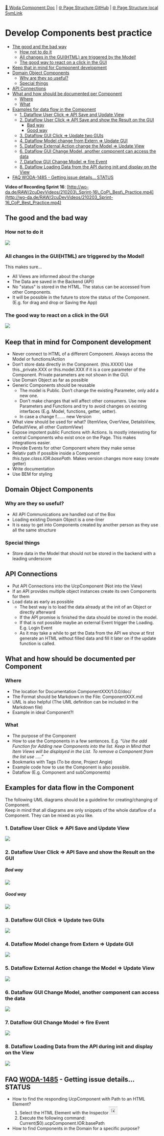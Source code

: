 [📁 Woda Component Doc](../woda-component-doc.md) | [🌐 Page Structure GitHub](/2cu.atlassian.net/wiki/spaces/CCU/pages/400000091/develop-components-best-practice.md) | [🌐 Page Structure local SymLink](./develop-components-best-practice.page.md)

# Develop Components best practice

- [The good and the bad way](#the-good-and-the-bad-way)
  - [How not to do it](#how-not-to-do-it)
  - [All changes in the GUI(HTML) are triggered by the Model!](#all-changes-in-the-guihtml-are-triggered-by-the-model)
  - [The good way to react on a click in the GUI](#the-good-way-to-react-on-a-click-in-the-gui)
- [Keep that in mind for Component development](#keep-that-in-mind-for-component-development)
- [Domain Object Components](#domain-object-components)
  - [Why are they so useful?](#why-are-they-so-useful)
  - [Special things](#special-things)
- [API Connections](#api-connections)
- [What and how should be documented per Component](#what-and-how-should-be-documented-per-component)
  - [Where](#where)
  - [What](#what)
- [Examples for data flow in the Component](#examples-for-data-flow-in-the-component)
  - [1\. Dataflow User Click => API Save and Update View](#1-dataflow-user-click-api-save-and-update-view)
  - [2\. Dataflow User Click => API Save and show the Result on the GUI](#2-dataflow-user-click-api-save-and-show-the-result-on-the-gui)
    - [Bad way](#bad-way)
    - [Good way](#good-way)
  - [3\. Dataflow GUI Click => Update two GUIs](#3-dataflow-gui-click-update-two-guis)
  - [4\. Dataflow Model change from Extern => Update GUI](#4-dataflow-model-change-from-extern-update-gui)
  - [5\. Dataflow External Action change the Model => Update View](#5-dataflow-external-action-change-the-model-update-view)
  - [6\. Dataflow GUI Change Model, another component can access the data](#6-dataflow-gui-change-model-another-component-can-access-the-data)
  - [7\. Dataflow GUI Change Model => fire Event](#7-dataflow-gui-change-model-fire-event)
  - [8\. Dataflow Loading Data from the API during init and display on the View](#8-dataflow-loading-data-from-the-api-during-init-and-display-on-the-view)
- [FAQ WODA-1485 - Getting issue details... STATUS](#faq-woda-1485-getting-issue-details-status)

**Video of Recording Sprint 16**: [http://wo-da.de/RAW/2cuDevVideos/210203\_Sprint-16\_CoP\_Best\_Practice.mp4](http://wo-da.de/RAW/2cuDevVideos/210203_Sprint-16_CoP_Best_Practice.mp4)

## The good and the bad way

### How not to do it

![](https://render.powerplantuml.com/svg/9Ot12i8m44Jl-Oevwi5-W8TIB045lKazBsbi5xTRCHlryqtmCimmRvWk6RqiB-ACJI8ED29-QNaM_s6RKNhB2QmuNYzdLmMx5iF9t_ReXSC3_XtL44WauPur6A_gAb31EYZWJ3f5R7mpDGZ_q0kbj7LTrB7y_m00)

### All changes in the GUI(HTML) are triggered by the Model!

This makes sure...

- All Views are informed about the change
- The Data are saved in the Backend (API)
- No "status" is stored in the HTML. The status can be accessed from other Components.
- It will be possible in the future to store the status of the Component. (E.g. for drag and drop or Saving the App)

### The good way to react on a click in the GUI

![](https://render.powerplantuml.com/svg/JOv12i8m44NtESK_W5wW2obeq49B1QskXtJKO1ebdNX-amZ5vPzvZ__hMIX8d9mIAuwn7nfidJNF5ORtI58kwd3kMgmtk3JwMlt-q1_s0aFEpRX5RyI-lCf01hj-fzj4FiZVMPNqvoTdKH1BpMBcgWed5XmfqCJ2GTNinpJn2m00)

## Keep that in mind for Component development

- Never connect to HTML of a different Component. Always access the Model or functions/Action
- Don’t store data directly in the Component. (this.XXXX) Use this.\_private.XXX or this.model.XXX if it is a core parameter of the Component. Private parameters are not shown in the GUI.
- Use Domain Object as far as possible
- Generic Components should be reusable
  - The model is Public. Don’t change the existing Parameter, only add a new one.
  - Don’t make changes that will affect other consumers. Use new Parameters and Functions and try to avoid changes on existing interfaces (E.g. Model, functions, getter, setter).
  - In case a change f……. new Version
- What view should be used for what? (ItemView, OverView, DetailsView, DefaultView, all other CustomView)
- Expose impotent public Functions with Actions. Is mostly interesting for central Components who exist once on the Page. This makes integrations easier.
- Provide Events for other Component where they make sense
- Relativ path if possible inside a Component *this.type.class.IOR.basePath.* Makes version changes more easy (create getter)
- Write documentation
- Use BEM for styling

## Domain Object Components

### Why are they so useful?

- All API Communications are handled out of the Box
- Loading existing Domain Object is a one-liner
- It is easy to get into Components created by another person as they use all the same structure

### Special things

- Store data in the Model that should not be stored in the backend with a leading underscore

## API Connections

- Put API Connections into the UcpComponent (Not into the View)
- If an API provides multiple object instances create its own Components for them
- Load data as early as possible
  - The best way is to load the data already at the init of an Object or directly afterward
  - If the API promise is finished the data should be stored in the model.
  - If that is not possible maybe an external Event trigger the Loading. E.g. Login Event
  - As it may take a while to get the Data from the API we show at first generate an HTML without filled data and fill it later on if the update function is called.

## What and how should be documented per Component

### Where

- The location for Documentation ComponentXXX/1.0.0/doc/
- The Format should be Markdown in the File: ComponentXXX.md
- UML is also helpful (The UML definition can be included in the Markdown file)
- Example in ideal Component?!

### What

- The purpose of the Component
- How to use the Components in a few sentences. E.g. *“Use the add Function for Adding new Components into the list. Keep in Mind that Item Views will be displayed in the List. To remove a Component from the list use …..”*
- Bookmarks with Tags (To be done, Project Angie)
- Example code how to use the Component is also possible.
- Dataflow (E.g. Component and subComponents)

## Examples for data flow in the Component

The following UML diagrams should be a guideline for creating/changing of Component.  
Keep in mind that all diagrams are only snippets of the whole dataflow of a Component. They can be mixed as you like.

### 1\. Dataflow User Click => API Save and Update View

![](https://render.powerplantuml.com/svg/LOz13e9034NtSuf_0Bq02uCAKHA898gk6wOgOHWC5Cxl312Co_w-_Bw6lL0dGsEKL68OfoB1qLHblS4-Jz3Jo1iK7qqoxTJvbgNOxd1FuaSmauX7jeAIZEdn76mfLMkL1poONQ8uTUIRx8lLDFcujLchsSnnW8Y45aQhlvs7dKc0grE1j3XGMRFLlwf5nPrVhsEOZ5S9R-qQM91JHmqBTofq9UxlBm00)

### 2\. Dataflow User Click => API Save and show the Result on the GUI

##### Bad way

![](https://render.powerplantuml.com/svg/DOxB2i8m54Jt-OgXw_O7if2g50rK4EjZ7TA8fJ6HvgR5l_S6wNhEd9awafuelPsWWPp5JlTOz5VYS5CmRZ1ZYUrP8UhPbkXUOS5auoVuQCNnUcfHRN1NpKDYds4qi_K4evsBU2PlQ0XUP223B9Bes0GAl6H6wtkHxHM7HQOAYSkgNrjvHlwd-IobA6hkyUKV)

##### Good way

![](https://render.powerplantuml.com/svg/PP3BRW8n34Nt-OehrbJiiwXeouYEn0ZKAR2ECfuo8jXLue7VRm9zg69ftoFv-CwJkgZZAHWTD12Msne-3FuunTEcHd9dcg8zo0MHqgTm8lFwtgpmy8XTNUqjNWgCwaoiy2w4X7vahuEmAK01c_MYMcNouFY3p7KgQ-56EWgtjSN2gVjcElClAt2MiMYp3LJmxFoHk3F5C6SJuNRqdbAQLJ5Ad5Yy_SZUPN_cDVSIJzWDTFbLBR_Psx-v61sJcUT3kPul)

### 3\. Dataflow GUI Click => Update two GUIs

![](https://render.powerplantuml.com/svg/XP312i8m44Jl-Ohz0Brux44AjcYWHK5RZx8qgmQJAErMVz-qGZ0gUDnXvismQSVOSc-DOCs6O5b9M1ZTN2PGtHGomMpGn6fN5WV9P6jD3vZEePRvFWZ9AmFvdHn3WyPqSEnTm_hgHEGSekKwomiVEQCxaHYlNqHF2H3enp7Vh6XN0bjYs62BbfZQ3tH6ZDgG-eT_zuMAE1pNfEIK_-0J)

### 4\. Dataflow Model change from Extern => Update GUI

![](https://render.powerplantuml.com/svg/NO_13e8m38RlUue-0Bu01uD1eYGiaY1wRbWHagqZepC-lWnldfhs_velVx4A1edEAfd54j17A31QAD7Q34vj3Hs-1ygWNmmAmQMl5RANYKBftUAPME1mX8va-ypJX1O3EjfM68DtuAEiio7rGnAiR-UgoQ6Sa5y4sXkoQh-by55NptptmnXvaDapn5skKfIGwrqtVofL49kjnnS0)

### 5\. Dataflow External Action change the Model => Update View

![](https://render.powerplantuml.com/svg/NOz12i8m44NtESKSG3r05rAfHGij5RIw7flH5j99YHFm-2Qnk70rvB_Fcqd-4dJY9wDa54D0Ro77Q63NosXv1TsiKGWENQMGhGpa2ZlDbea5rjkbjj4sWmADWTdVpTW3fbZzQAoUIO8xYnDEw72Yy5JVDFActPTrq0p8JuB6QZ8gPH5Ug_Ash7XuJbhmwJGLKQmSBqtzRy-9TVZS1m00)

### 6\. Dataflow GUI Change Model, another component can access the data

![](https://render.powerplantuml.com/svg/LP3T3e8m34RlznJV0-0Ba60qI9G4uozwlOognB6PqPduzWw8g9Tjp-dNTDQoTEmRBRXcJLYMEL9Tgtk4yb59xZiHvafHsu9lXCPMfCNgk2umcUAKP-TuC90zoJ2KrBh5nHl5jJMY0pfmlLbaHI1lqbn9zDMF7vnHWU-3HxEBYd4WnbOwsH2J4qa27HY7W2U9iE4mbzhcOKrtmZTkvycz4DR9JsIO_TCnziJUcO6QaQd2Dzu0)

### 7\. Dataflow GUI Change Model => fire Event

![](https://render.powerplantuml.com/svg/TT1B3e8m40RWVKyn1q0FmCAGy50IY1kVowOKRIXJ0uFdjrCqH1EN_UVBp9yc8yc1fjuACcGrR8ybA6jK5u6wIxnfg5sZRGIj6JJaJuqaTeUwWjK6JcL-ZY5bFKz0IMj7Q2TKP1mA1WphVPPNNeQ58hmuTXXspt4CcIJvDetucZ4E1zRS8ePYwRB4Z5BNFnpwvEAl-IvGVAhySTTVbsXi_6-y0000)

### 8\. Dataflow Loading Data from the API during init and display on the View

![](https://render.powerplantuml.com/svg/TL7BRi8m4BpxA-RO7j8FY9eA11UaFbMrmAaoyG86nuwSTH5_NzkDI2hHYxKxcjcTMKywbfv3OmHhDeH79nNcaYLKyDhkeArcCNDDkqBnW5Iixn9MOX5Vl6mELBEGDUjloJGYYA5Cokdhukija3-NcBwldsS9G0O6yONpHzklNPNP2-fO6s8IYlxREh8wfwqCXZyrdKhiY4TzJxqlYcjSJnoyHMfmizIy1pKjd_7a59bRKLLOokXcwpnuJzZ8-aXMWLrKTgsp7Q6gn2LHZf6r9JvQbKpd3gSqEjqY7NsSQJZ6B_5wf7vMpZE91k9F_W00)

## FAQ  [WODA-1485](https://2cu.atlassian.net/browse/WODA-1485) - Getting issue details... STATUS

- How to find the responding UcpComponent with Path to an HTML Element?
  1. Select the HTML Element with the Inspector![](./attachments/image-20210202-115845.png)
  2. Execute the following command: Current($0).ucpComponent.IOR.basePath
- How to find Components in the Domain for a specific purpose?

